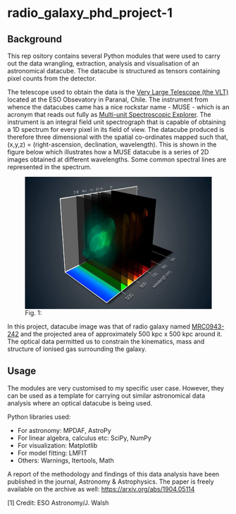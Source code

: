 # radio_galaxy_phd_project-1

## Background
This rep
ository contains several Python modules that were used to carry out the data wrangling, extraction, analysis and visualisation of an astronomical datacube. The datacube is structured as tensors containing pixel counts from the detector. 

The telescope used to obtain the data is the <a href="https://www.eso.org/public/teles-instr/paranal-observatory/vlt/">Very Large Telescope (the VLT)</a> located at the ESO Obsevatory in Paranal, Chile. The instrument from whence the datacubes came has a nice rockstar name - MUSE - which is an acronym that reads out fully as <a href="https://www.eso.org/sci/facilities/develop/instruments/muse.html">Multi-unit Spectroscopic Explorer</a>. The instrument is an integral field unit spectrograph that is capable of obtaining a 1D spectrum for every pixel in its field of view. The datacube produced is therefore three dimensional with the spatial co-ordinates mapped such that, (x,y,z) = (right-ascension, declination, wavelength). This is shown in the figure below which illustrates how a MUSE datacube is a series of 2D images obtained at different wavelengths. Some common spectral lines are represented in the spectrum.  

<figure>
<img align="middle" src="muse_datacube.jpg" height="300x">
  <figcaption>Fig. 1: </figcaption>
</figure>

In this project, datacube image was that of radio galaxy named <a href="https://ned.ipac.caltech.edu/byname?objname=MRC%200943-242&hconst=67.8&omegam=0.308&omegav=0.692&wmap=4&corr_z=1">MRC0943-242</a> and the projected area of approximately 500 kpc x 500 kpc around it. The optical data permitted us to constrain the kinematics, mass and structure of ionised gas surrounding the galaxy.


## Usage
The modules are very customised to my specific user case. However, they can be used as a template for carrying out similar astronomical data analysis where an optical datacube is being used. 

Python libraries used:
- For astronomy: MPDAF, AstroPy
- For linear algebra, calculus etc: SciPy, NumPy
- For visualization: Matplotlib
- For model fitting: LMFIT
- Others: Warnings, Itertools, Math


A report of the methodology and findings of this data analysis have been published in the journal, Astronomy & Astrophysics. The paper is freely available on the archive as well: https://arxiv.org/abs/1904.05114

[1] Credit: ESO Astronomy/J. Walsh